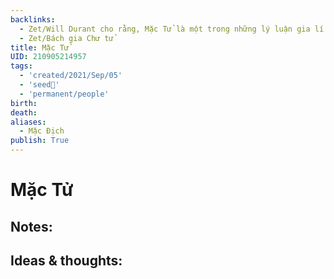 ```yaml
---
backlinks:
  - Zet/Will Durant cho rằng, Mặc Tử là một trong những lý luận gia lí sự vô lý
  - Zet/Bách gia Chư tử
title: Mặc Tử
UID: 210905214957
tags:
  - 'created/2021/Sep/05'
  - 'seed🥜'
  - 'permanent/people'
birth: 
death: 
aliases:
  - Mặc Địch
publish: True
---
```

# Mặc Tử

## Notes:


## Ideas & thoughts:
